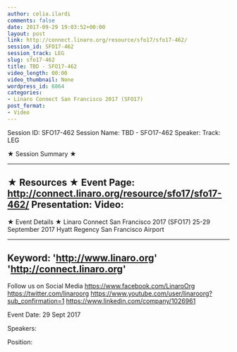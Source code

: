 ```yaml
---
author: celia.ilardi
comments: false
date: 2017-09-29 19:03:52+00:00
layout: post
link: http://connect.linaro.org/resource/sfo17/sfo17-462/
session_id: SFO17-462
session_track: LEG
slug: sfo17-462
title: TBD - SFO17-462
video_length: 00:00
video_thumbnail: None
wordpress_id: 6864
categories:
- Linaro Connect San Francisco 2017 (SFO17)
post_format:
- Video
---
```


Session ID: SFO17-462
Session Name: TBD - SFO17-462
Speaker: 
Track: LEG


★ Session Summary ★

---------------------------------------------------
★ Resources ★
Event Page: http://connect.linaro.org/resource/sfo17/sfo17-462/
Presentation: 
Video: 
 ---------------------------------------------------

★ Event Details ★
Linaro Connect San Francisco 2017 (SFO17)
25-29 September 2017
Hyatt Regency San Francisco Airport

---------------------------------------------------
Keyword: 
'http://www.linaro.org'
'http://connect.linaro.org'
---------------------------------------------------
Follow us on Social Media
https://www.facebook.com/LinaroOrg
https://twitter.com/linaroorg
https://www.youtube.com/user/linaroorg?sub_confirmation=1
https://www.linkedin.com/company/1026961

Event Date: 29 Sept 2017

Speakers: 

Position: 
